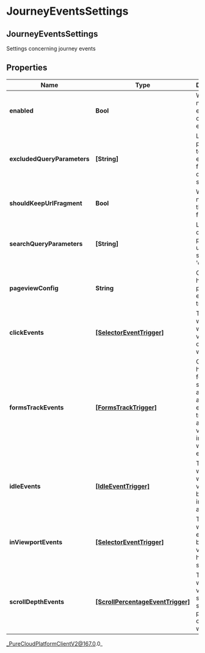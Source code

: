 # JourneyEventsSettings

## JourneyEventsSettings
Settings concerning journey events

## Properties

|Name | Type | Description | Notes|
|------------ | ------------- | ------------- | -------------|
| **enabled** | **Bool** | Whether or not journey event collection is enabled. | [optional] |
| **excludedQueryParameters** | **[String]** | List of parameters to be excluded from the query string. | [optional] |
| **shouldKeepUrlFragment** | **Bool** | Whether or not to keep the URL fragment. | [optional] |
| **searchQueryParameters** | **[String]** | List of query parameters used for search (e.g. &#39;q&#39;). | [optional] |
| **pageviewConfig** | **String** | Controls how the pageview events are tracked. | [optional] |
| **clickEvents** | [**[SelectorEventTrigger]**]([SelectorEventTrigger]) | Tracks when and where a visitor clicks on a webpage. | [optional] |
| **formsTrackEvents** | [**[FormsTrackTrigger]**]([FormsTrackTrigger]) | Controls how the form submitted and form abandoned events are tracked after a visitor interacts with a form element. | [optional] |
| **idleEvents** | [**[IdleEventTrigger]**]([IdleEventTrigger]) | Tracks when and where a visitor becomes inactive on a webpage. | [optional] |
| **inViewportEvents** | [**[SelectorEventTrigger]**]([SelectorEventTrigger]) | Tracks when elements become visible or hidden on screen. | [optional] |
| **scrollDepthEvents** | [**[ScrollPercentageEventTrigger]**]([ScrollPercentageEventTrigger]) | Tracks when a visitor scrolls to a specific percentage of a webpage. | [optional] |



_PureCloudPlatformClientV2@167.0.0_
